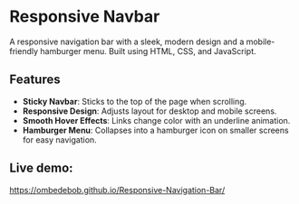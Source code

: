# Responsive Navbar

A responsive navigation bar with a sleek, modern design and a mobile-friendly hamburger menu. Built using HTML, CSS, and JavaScript.

## Features

- **Sticky Navbar**: Sticks to the top of the page when scrolling.
- **Responsive Design**: Adjusts layout for desktop and mobile screens.
- **Smooth Hover Effects**: Links change color with an underline animation.
- **Hamburger Menu**: Collapses into a hamburger icon on smaller screens for easy navigation.

## Live demo:

https://ombedebob.github.io/Responsive-Navigation-Bar/
